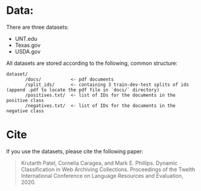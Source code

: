 # Data: 
There are three datasets:
- UNT.edu
- Texas.gov
- USDA.gov

All datasets are stored according to the following, common structure:

    dataset/
           /docs/       	<- pdf documents
           /split_ids/  	<- containing 3 train-dev-test splits of ids (append .pdf to locate the pdf file in `docs/` directory)
           /positives.txt/  <- list of IDs for the documents in the positive class
           /negatives.txt/  <- list of IDs for the documents in the negative class


Cite
==========
If you use the datasets, please cite the following paper:

> Krutarth Patel, Cornelia Caragea, and Mark E. Phillips. Dynamic Classification in Web Archiving Collections. Proceedings of the Twelth International Conference on Language Resources and Evaluation, 2020. 


